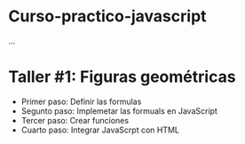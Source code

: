 # Curso-practico-javascript


...


# Taller #1: Figuras geométricas 


- Primer paso: Definir las formulas
- Segunto paso: Implemetar las formuals en JavaScript
- Tercer paso: Crear funciones
- Cuarto paso: Integrar JavaScrpt con HTML

